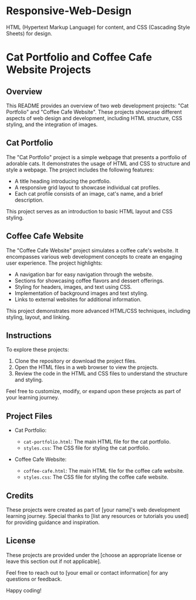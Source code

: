# Responsive-Web-Design
HTML (Hypertext Markup Language) for content, and CSS (Cascading Style Sheets) for design.

# Cat Portfolio and Coffee Cafe Website Projects

## Overview

This README provides an overview of two web development projects: "Cat Portfolio" and "Coffee Cafe Website". These projects showcase different aspects of web design and development, including HTML structure, CSS styling, and the integration of images.

## Cat Portfolio

The "Cat Portfolio" project is a simple webpage that presents a portfolio of adorable cats. It demonstrates the usage of HTML and CSS to structure and style a webpage. The project includes the following features:

- A title heading introducing the portfolio.
- A responsive grid layout to showcase individual cat profiles.
- Each cat profile consists of an image, cat's name, and a brief description.

This project serves as an introduction to basic HTML layout and CSS styling.

## Coffee Cafe Website

The "Coffee Cafe Website" project simulates a coffee cafe's website. It encompasses various web development concepts to create an engaging user experience. The project highlights:

- A navigation bar for easy navigation through the website.
- Sections for showcasing coffee flavors and dessert offerings.
- Styling for headers, images, and text using CSS.
- Implementation of background images and text styling.
- Links to external websites for additional information.

This project demonstrates more advanced HTML/CSS techniques, including styling, layout, and linking.

## Instructions

To explore these projects:

1. Clone the repository or download the project files.
2. Open the HTML files in a web browser to view the projects.
3. Review the code in the HTML and CSS files to understand the structure and styling.

Feel free to customize, modify, or expand upon these projects as part of your learning journey.

## Project Files

- Cat Portfolio:
  - `cat-portfolio.html`: The main HTML file for the cat portfolio.
  - `styles.css`: The CSS file for styling the cat portfolio.

- Coffee Cafe Website:
  - `coffee-cafe.html`: The main HTML file for the coffee cafe website.
  - `styles.css`: The CSS file for styling the coffee cafe website.

## Credits

These projects were created as part of [your name]'s web development learning journey. Special thanks to [list any resources or tutorials you used] for providing guidance and inspiration.

## License

These projects are provided under the [choose an appropriate license or leave this section out if not applicable].

Feel free to reach out to [your email or contact information] for any questions or feedback.

Happy coding!
